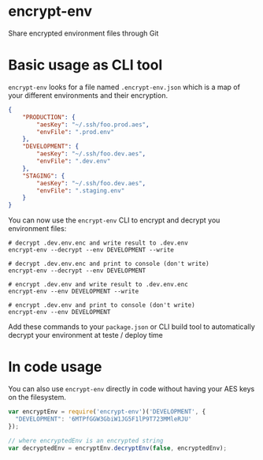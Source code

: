 # encrypt-env
Share encrypted environment files through Git

# Basic usage as CLI tool
`encrypt-env` looks for a file named `.encrypt-env.json` which is a map of your different environments and their encryption.

```json
{
	"PRODUCTION": {
		"aesKey": "~/.ssh/foo.prod.aes",
		"envFile": ".prod.env"
	},
	"DEVELOPMENT": {
		"aesKey": "~/.ssh/foo.dev.aes",
		"envFile": ".dev.env"
	},
	"STAGING": {
		"aesKey": "~/.ssh/foo.dev.aes",
		"envFile": ".staging.env"
	}
}
```

You can now use the `encrypt-env` CLI to encrypt and decrypt you environment files:

```shell
# decrypt .dev.env.enc and write result to .dev.env
encrypt-env --decrypt --env DEVELOPMENT --write

# decrypt .dev.env.enc and print to console (don't write)
encrypt-env --decrypt --env DEVELOPMENT

# encrypt .dev.env and write result to .dev.env.enc
encrypt-env --env DEVELOPMENT --write

# encrypt .dev.env and print to console (don't write)
encrypt-env --env DEVELOPMENT
```

Add these commands to your `package.json` or CLI build tool to automatically decrypt your environment at teste / deploy time


# In code usage
You can also use `encrypt-env` directly in code without having your AES keys on the filesystem.

```javascript
var encryptEnv = require('encrypt-env')('DEVELOPMENT', {
  "DEVELOPMENT": '6MTPfGGW3GbiW1JG5F1lP9T723MMleRJU'
});

// where encryptedEnv is an encrypted string
var decryptedEnv = encryptEnv.decryptEnv(false, encryptedEnv);
```
